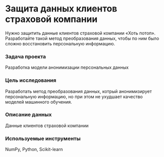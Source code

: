 # Защита данных клиентов страховой компании
Нужно защитить данные клиентов страховой компании «Хоть потоп». 
Разработайте такой метод преобразования данных, чтобы по ним было сложно восстановить персональную информацию. 

### Задача проекта
Разработка модели анонимизации персональных данных

### Цель исследования
Разработать метод преобразования данных, котрый анонимизирует персональную информацию, но при этом не ухудшает качество моделей машинного обучения.
    
### Описание данных
Данные клиентов страховой компании

### Используемые инструменты
NumPy, Python, Scikit-learn
